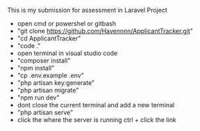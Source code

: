 This is my submission for assessment in Laravel Project

-   open cmd or powershel or gitbash
-   "git clone https://github.com/Havennnn/ApplicantTracker.git"
-   "cd ApplicantTracker"
-   "code ."
-   open terminal in visual studio code
-   "composer install"
-   "npm install"
-   "cp .env.example .env"
-   "php artisan key:generate"
-   "php artisan migrate"
-   "npm run dev"
-   dont close the current terminal and add a new terminal
-   "php artisan serve"
-   click the where the server is running ctrl + click the link
